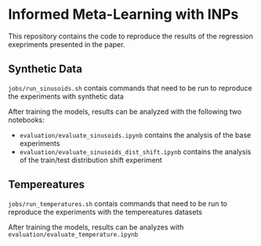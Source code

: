 # Informed Meta-Learning with INPs

This repository contains the code to reproduce the results of the regression exepriments presented in the paper.

## Synthetic Data
`jobs/run_sinusoids.sh` contais commands that need to be run to reproduce the experiments with synthetic data 

After training the models, results can be analyzed with the following two notebooks:
- `evaluation/evaluate_sinusoids.ipynb` contains the analysis of the base experiments 
- `evaluation/evaluate_sinusoids_dist_shift.ipynb` contains the analysis of the train/test distribution shift experiment

## Tempereatures
`jobs/run_temperatures.sh` contais commands that need to be run to reproduce the experiments with the tempereatures datasets 

After training the models, results can be analyzes with `evaluation/evaluate_temperature.ipynb`